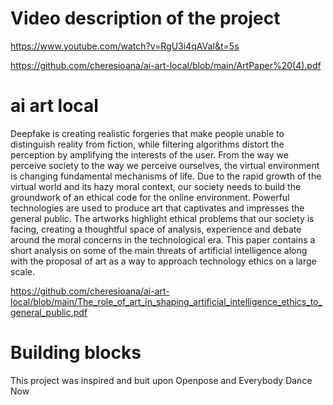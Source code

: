 # Video description of the project

https://www.youtube.com/watch?v=RgU3i4qAVaI&t=5s

https://github.com/cheresioana/ai-art-local/blob/main/ArtPaper%20(4).pdf
# ai art local


Deepfake is creating realistic forgeries that make people unable to distinguish reality from fiction, while filtering algorithms distort the perception by amplifying the interests of the user. From the way we perceive society to the way we perceive ourselves, the virtual environment is changing fundamental mechanisms of life. Due to the rapid growth of the virtual world and its hazy moral context, our society needs to build the groundwork of an ethical code for the online environment. Powerful technologies are used to produce art that captivates and impresses the general public. The artworks highlight ethical problems that our society is facing, creating a thoughtful space of analysis, experience and debate around the moral concerns in the technological era. This paper contains a short analysis on some of the main threats of artificial intelligence along with the proposal of art as a way to approach technology ethics on a large scale.

https://github.com/cheresioana/ai-art-local/blob/main/The_role_of_art_in_shaping_artificial_intelligence_ethics_to_general_public.pdf

# Building blocks
This project was inspired and buit upon Openpose and Everybody Dance Now

